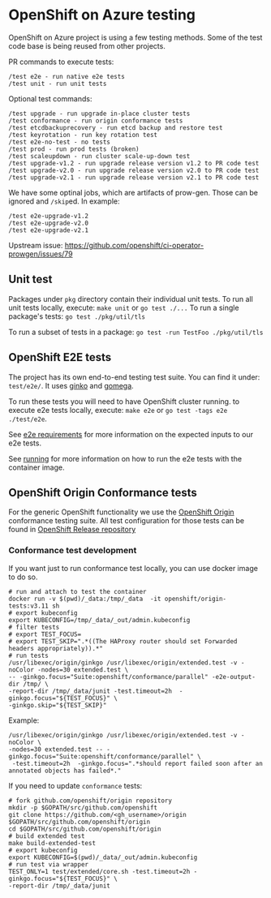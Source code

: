 # OpenShift on Azure testing

OpenShift on Azure project is using a few testing methods. 
Some of the test code base is being reused from other projects.

PR commands to execute tests:
```
/test e2e - run native e2e tests
/test unit - run unit tests
```

Optional test commands:
```
/test upgrade - run upgrade in-place cluster tests
/test conformance - run origin conformance tests
/test etcdbackuprecovery - run etcd backup and restore test
/test keyrotation - run key rotation test
/test e2e-no-test - no tests
/test prod - run prod tests (broken)
/test scaleupdown - run cluster scale-up-down test
/test upgrade-v1.2 - run upgrade release version v1.2 to PR code test
/test upgrade-v2.0 - run upgrade release version v2.0 to PR code test
/test upgrade-v2.1 - run upgrade release version v2.1 to PR code test
```

We have some optinal jobs, which are artifacts of prow-gen.
Those can be ignored and `/skip`ed. In example:
```
/test e2e-upgrade-v1.2
/test e2e-upgrade-v2.0
/test e2e-upgrade-v2.1
```
Upstream issue: https://github.com/openshift/ci-operator-prowgen/issues/79 

## Unit test

Packages under `pkg` directory contain their individual unit tests.
To run all unit tests locally, execute: `make unit` or `go test ./...`
To run a single package's tests:
`go test ./pkg/util/tls`

To run a subset of tests in a package:
`go test -run TestFoo ./pkg/util/tls`

## OpenShift E2E tests

The project has its own end-to-end testing test suite. You can find it under:
`test/e2e/`. It uses [ginko](https://github.com/onsi/ginkgo) and [gomega](https://github.com/onsi/gomega).

To run these tests you will need to have OpenShift cluster running.
to execute e2e tests locally, execute: `make e2e` or `go test -tags e2e ./test/e2e`.

See [e2e requirements](e2e/requirements.md) for more information on the expected inputs to our e2e tests.

See [running](e2e/README.md) for more information on how to run the e2e tests with the container image.

## OpenShift Origin Conformance tests

For the generic OpenShift functionality we use the [OpenShift Origin](https://github.com/openshift/origin)
conformance testing suite. All test configuration for those tests can be
found in [OpenShift Release repository](https://github.com/openshift/release/)

### Conformance test development

If you want just to run conformance test locally, you can use docker image to do so.
```
# run and attach to test the container
docker run -v $(pwd)/_data:/tmp/_data  -it openshift/origin-tests:v3.11 sh
# export kubeconfig
export KUBECONFIG=/tmp/_data/_out/admin.kubeconfig
# filter tests
# export TEST_FOCUS=
# export TEST_SKIP=".*((The HAProxy router should set Forwarded headers appropriately)).*"
# run tests
/usr/libexec/origin/ginkgo /usr/libexec/origin/extended.test -v -noColor -nodes=30 extended.test \
-- -ginkgo.focus="Suite:openshift/conformance/parallel" -e2e-output-dir /tmp/ \
-report-dir /tmp/_data/junit -test.timeout=2h  -ginkgo.focus="${TEST_FOCUS}" \
-ginkgo.skip="${TEST_SKIP}"
```

Example:
```
/usr/libexec/origin/ginkgo /usr/libexec/origin/extended.test -v -noColor \
-nodes=30 extended.test -- -ginkgo.focus="Suite:openshift/conformance/parallel" \
 -test.timeout=2h  -ginkgo.focus=".*should report failed soon after an annotated objects has failed*."
```

If you need to update `conformance` tests:
```
# fork github.com/openshift/origin repository
mkdir -p $GOPATH/src/github.com/openshift
git clone https://github.com/<gh_username>/origin $GOPATH/src/github.com/openshift/origin
cd $GOPATH/src/github.com/openshift/origin
# build extended test
make build-extended-test
# export kubeconfig
export KUBECONFIG=$(pwd)/_data/_out/admin.kubeconfig
# run test via wrapper
TEST_ONLY=1 test/extended/core.sh -test.timeout=2h -ginkgo.focus="${TEST_FOCUS}" \
-report-dir /tmp/_data/junit
```
